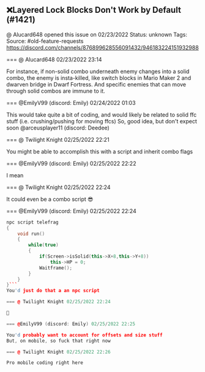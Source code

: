 ## ❌Layered Lock Blocks Don't Work by Default (#1421)
@ Alucard648 opened this issue on 02/23/2022
Status: unknown
Tags: 
Source: #old-feature-requests https://discord.com/channels/876899628556091432/946183224151932988


=== @ Alucard648 02/23/2022 23:14

For instance, if non-solid combo underneath enemy changes into a solid combo, the enemy is insta-killed, like switch blocks in Mario Maker 2 and dwarven bridge in Dwarf Fortress. And specific enemies that can move through solid combos are immune to it.

=== @EmilyV99 (discord: Emily) 02/24/2022 01:03

This would take quite a bit of coding, and would likely be related to solid ffc stuff (i.e. crushing/pushing for moving ffcs)
So, good idea, but don't expect soon
@arceusplayer11 (discord: Deedee)

=== @ Twilight Knight 02/25/2022 22:21

You might be able to accomplish this with a script and inherit combo flags

=== @EmilyV99 (discord: Emily) 02/25/2022 22:22

I mean

=== @ Twilight Knight 02/25/2022 22:24

It could even be a combo script 😎

=== @EmilyV99 (discord: Emily) 02/25/2022 22:24

```cpp
npc script telefrag
{
    void run()
    {
        while(true)
        {
            if(Screen->isSolid(this->X+8,this->Y+8))
                this->HP = 0;
            Waitframe();
        }
    }
}```
You'd just do that a an npc script

=== @ Twilight Knight 02/25/2022 22:24

🚀

=== @EmilyV99 (discord: Emily) 02/25/2022 22:25

You'd probably want to account for offsets and size stuff
But, on mobile, so fuck that right now

=== @ Twilight Knight 02/25/2022 22:26

Pro mobile coding right here
